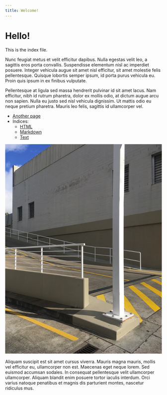 ```yaml
---
title: Welcome!
---
```

# Hello!

This is the index file.

Nunc feugiat metus et velit efficitur dapibus. Nulla egestas velit leo, a sagittis eros porta convallis. Suspendisse elementum nisl ac imperdiet posuere. Integer vehicula augue sit amet nisl efficitur, sit amet molestie felis pellentesque. Quisque lobortis semper ipsum, id porta purus vehicula eu. Proin quis ipsum in ex finibus vulputate.

Pellentesque at ligula sed massa hendrerit pulvinar id sit amet lacus. Nam efficitur, nibh id rutrum pharetra, dolor ex mollis odio, at dictum augue arcu non sapien. Nulla eu justo sed nisl vehicula dignissim. Ut mattis odio eu neque pretium pharetra. Mauris leo felis, sagittis id ullamcorper vel.

* [Another page](/another)
* Indices:
    * [HTML](/index-html)
    * [Markdown](/index-md)
    * [Text](/index-txt)

![Test image](media/photo.jpg)

Aliquam suscipit est sit amet cursus viverra. Mauris magna mauris, mollis vel efficitur eu, ullamcorper non est. Maecenas eget neque lorem. Sed euismod accumsan sodales. In consequat pellentesque velit ullamcorper ullamcorper. Aliquam blandit enim posuere tortor iaculis interdum. Orci varius natoque penatibus et magnis dis parturient montes, nascetur ridiculus mus.
